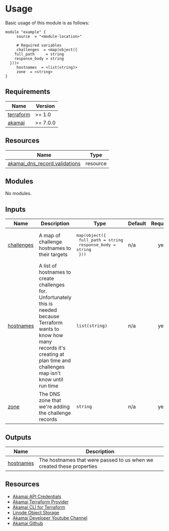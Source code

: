<!-- BEGIN_TF_DOCS -->



# Usage
Basic usage of this module is as follows:

```hcl
module "example" {
  	 source  = "<module-location>"
  
	 # Required variables
  	 challenges  = <map(object({
    full_path     = string
    response_body = string
  }))>
  	 hostnames  = <list(string)>
  	 zone  = <string>
}
 ```

## Requirements

| Name | Version |
|------|---------|
| <a name="requirement_terraform"></a> [terraform](#requirement\_terraform) | >= 1.0 |
| <a name="requirement_akamai"></a> [akamai](#requirement\_akamai) | >= 7.0.0 |

## Resources

| Name | Type |
|------|------|
| [akamai_dns_record.validations](https://registry.terraform.io/providers/akamai/akamai/latest/docs/resources/dns_record) | resource |

## Modules

No modules.

## Inputs

| Name | Description | Type | Default | Required |
|------|-------------|------|---------|:--------:|
| <a name="input_challenges"></a> [challenges](#input\_challenges) | A map of challenge hostnames to their targets | <pre>map(object({<br/>    full_path     = string<br/>    response_body = string<br/>  }))</pre> | n/a | yes |
| <a name="input_hostnames"></a> [hostnames](#input\_hostnames) | A list of hostnames to create challenges for. Unfortunately this is needed because Terraform wants to know how many records it's creating at plan time and challenges map isn't know until run time | `list(string)` | n/a | yes |
| <a name="input_zone"></a> [zone](#input\_zone) | The DNS zone that we're adding the challenge records | `string` | n/a | yes |

## Outputs

| Name | Description |
|------|-------------|
| <a name="output_hostnames"></a> [hostnames](#output\_hostnames) | The hostnames that were passed to us when we created these properties |

## Resources
- [Akamai API Credentials](https://techdocs.akamai.com/developer/docs/set-up-authentication-credentials)
- [Akamai Terraform Provider](https://techdocs.akamai.com/terraform/docs)
- [Akamai CLI for Terraform](https://github.com/akamai/cli-terraform)
- [Linode Object Storage](https://www.linode.com/lp/object-storage/)
- [Akamai Developer Youtube Channel](https://www.youtube.com/c/AkamaiDeveloper)
- [Akamai Github](https://github.com/akamai)
<!-- END_TF_DOCS -->